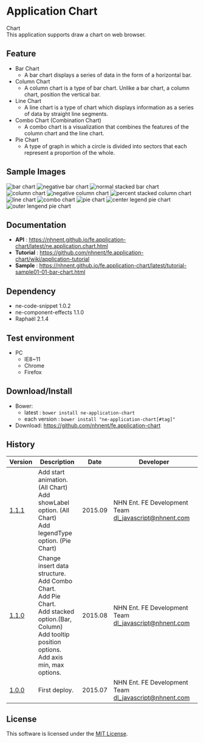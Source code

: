 Application Chart
===============
Chart<br>
This application supports draw a chart on web browser.<br>

## Feature

* Bar Chart<br>
   * A bar chart displays a series of data in the form of a horizontal bar.
* Column Chart<br>
   * A column chart is a type of bar chart. Unlike a bar chart, a column chart, position the vertical bar.
* Line Chart<br>
   * A line chart is a type of chart which displays information as a series of data by straight line segments.
* Combo Chart (Combination Chart)<br>
   * A combo chart is a visualization that combines the features of the column chart and the line chart.
* Pie Chart<br>
   * A type of graph in which a circle is divided into sectors that each represent a proportion of the whole.

## Sample Images

<img alt="bar chart" src="https://cloud.githubusercontent.com/assets/2888775/10039133/f3f7ad82-6209-11e5-972d-1fcc314f0327.png">

<img alt="negative bar chart" src="https://cloud.githubusercontent.com/assets/2888775/10039140/06dedeac-620a-11e5-8ea7-87e7d81c1f27.png">

<img alt="normal stacked bar chart" src="https://cloud.githubusercontent.com/assets/2888775/10039149/18996f86-620a-11e5-913c-9018995256eb.png">

<img alt="column chart" src="https://cloud.githubusercontent.com/assets/2888775/10039151/20a8d734-620a-11e5-9377-858332751d94.png">

<img alt="negative column chart" src="https://cloud.githubusercontent.com/assets/2888775/10039152/2a6c1e3e-620a-11e5-9880-00a8830fd303.png">

<img alt="percent stacked column chart" src="https://cloud.githubusercontent.com/assets/2888775/10039155/38756134-620a-11e5-8296-38f9c9baf801.png">

<img alt="line chart" src="https://cloud.githubusercontent.com/assets/2888775/10039181/780210b8-620a-11e5-823a-110b9feb2dea.png">

<img alt="combo chart" src="https://cloud.githubusercontent.com/assets/2888775/9510287/da176eae-4ca4-11e5-94a5-213ffffd1eec.png">

<img alt="pie chart" src="https://cloud.githubusercontent.com/assets/2888775/9510306/0326cd62-4ca5-11e5-837d-6843ed0e4967.png">

<img alt="center legend pie chart" src="https://cloud.githubusercontent.com/assets/2888775/10039507/b4e3cb54-620d-11e5-977d-3cbe319c71a1.png">

<img alt="outer lengend pie chart" src="https://cloud.githubusercontent.com/assets/2888775/10039509/b77ff13a-620d-11e5-9e60-e64aa8b9a6e2.png">

## Documentation
* **API** : https://nhnent.github.io/fe.application-chart/latest/ne.application.chart.html
* **Tutorial** : https://github.com/nhnent/fe.application-chart/wiki/application-tutorial
* **Sample** : https://nhnent.github.io/fe.application-chart/latest/tutorial-sample01-01-bar-chart.html

## Dependency
* ne-code-snippet 1.0.2
* ne-component-effects 1.1.0
* Raphaël 2.1.4

## Test environment
* PC
	* IE8~11
	* Chrome
	* Firefox

## Download/Install
* Bower:
   * latest : `bower install ne-application-chart`
   * each version : `bower install "ne-application-chart[#tag]"`
* Download: https://github.com/nhnent/fe.application-chart

## History
| Version | Description | Date | Developer |
| ---- | ---- | ---- | ---- |
| <a href="https://nhnent.github.io/fe.application-chart/1.1.1">1.1.1</a> | Add start animation. (All Chart)<br> Add showLabel option. (All Chart)<br> Add legendType option. (Pie Chart) | 2015.09 | NHN Ent. FE Development Team <dl_javascript@nhnent.com> |
| <a href="https://nhnent.github.io/fe.application-chart/1.1.0">1.1.0</a> | Change insert data structure.<br> Add Combo Chart.<br> Add Pie Chart.<br> Add stacked option.(Bar, Column)<br> Add tooltip position options.<br> Add axis min, max options. | 2015.08 | NHN Ent. FE Development Team <dl_javascript@nhnent.com> |
| <a href="https://nhnent.github.io/fe.application-chart/1.0.0">1.0.0</a> | First deploy. | 2015.07 | NHN Ent. FE Development Team <dl_javascript@nhnent.com> |

## License
This software is licensed under the [MIT License](https://github.com/nhnent/fe.application-chart/blob/master/LICENSE).
